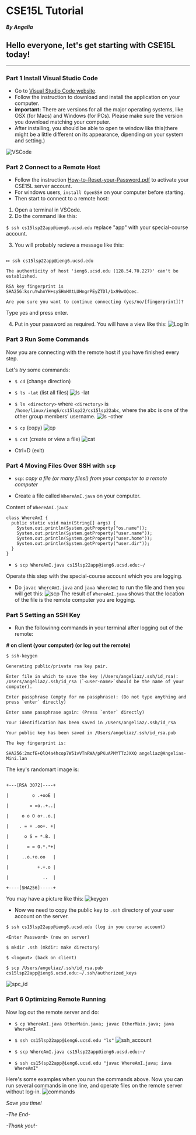 # CSE15L Tutorial

***By Angelia***

## Hello everyone, let's get starting with CSE15L today!

***
### Part 1 Install Visual Studio Code

* Go to [Visual Studio Code website](https://code.visualstudio.com).
* Follow the instruction to download and install the application on your computer.
* **important:** There are versions for all the major operating systems, like OSX (for Macs) and Windows (for PCs). Please make sure the version you download matching your computer.
* After installing, you should be able to open te window like this(there might be a little different on its appearance, dipending on your system and setting.)

![VSCode](VSCode.png)

### Part 2 Connect to a Remote Host

* Follow the instruction [How-to-Reset-your-Password.pdf](How-to-Reset-your-Password.pdf) to activate your CSE15L server account.
* For windows users, `install OpenSSH` on your computer before starting.
* Then start to connect to a remote host:
1. Open a terminal in VSCode.
2. Do the command like this:

`$ ssh cs15lsp22app@ieng6.ucsd.edu`
replace "app" with your special-course account.

3. You will probably recieve a message like this:

```

⤇ ssh cs15lsp22app@ieng6.ucsd.edu

The authenticity of host 'ieng6.ucsd.edu (128.54.70.227)' can't be established.

RSA key fingerprint is 
SHA256:ksruYwhnYH+sySHnHAtLUHngrPEyZTDl/1x99wUQcec.

Are you sure you want to continue connecting (yes/no/[fingerprint])?
```

Type yes and press enter.

4. Put in your password as required. You will have a view like this:
![Log In](LogIn.png)

### Part 3 Run Some Commands

Now you are connecting with the remote host if you have finished every step. 

Let's _try_ some commands:

* `$ cd` (change direction)

* `$ ls -lat` (list all files)
![ls -lat](ls-lat.png)

* `$ ls <directory>` where `<directory>` is `/home/linux/ieng6/cs15lsp22/cs15lsp22abc`, where the abc is one of the other group members’ username.
![ls -other](ls-other.png)

* `$ cp` (copy)
![cp](Command_cp.png)

* `$ cat` (create or view a file)
![cat](Command_cat.png)

* Ctrl+D (exit)

### Part 4 Moving Files Over SSH with `scp`
* `scp`: _copy a file (or many files!) from your computer to a remote computer_

* Create a file called `WhereAmI.java` on your computer.

Content of `WhereAmI.java`:
```
class WhereAmI {
  public static void main(String[] args) {
    System.out.println(System.getProperty("os.name"));
    System.out.println(System.getProperty("user.name"));
    System.out.println(System.getProperty("user.home"));
    System.out.println(System.getProperty("user.dir"));
  }
}
```
* `$ scp WhereAmI.java cs15lsp22app@ieng6.ucsd.edu:~/`

Operate this step with the special-course account which you are logging.

* Do `javac WhereAmI.java` and `java WhereAmI` to run the file and then you will get this:
![scp](Command_scp.png)
The result of `WhereAmI.java` shows that the location of the file is the remote computer you are logging.

### Part 5 Setting an SSH Key
* Run the followinng commands in your terminal after logging out of the remote:

**# on client (your computer) (or log out the remote)**

```
$ ssh-keygen

Generating public/private rsa key pair.

Enter file in which to save the key (/Users/angeliaz/.ssh/id_rsa): /Users/angeliaz/.ssh/id_rsa (`<user-name>`should be the name of your computer).

Enter passphrase (empty for no passphrase): (Do not type anything and press `enter` directly)

Enter same passphrase again: (Press `enter` directly)

Your identification has been saved in /Users/angeliaz/.ssh/id_rsa

Your public key has been saved in /Users/angeliaz/.ssh/id_rsa.pub

The key fingerprint is:

SHA256:2mcfE+QlQ4a4hcop7W51vVTnRWA/pPKuAPMYTTzJXXQ angeliaz@Angelias-Mini.lan
```

The key's randomart image is:

```

+---[RSA 3072]----+

|         o .+ooE |

|        = =o..+..|

|     o o O o+..o.|

|    . = + .oo+. +|

|      o S = *.B. |

|       = = O.*.*+|

|     ..o.+o.oo   |

|           +.+.o |

|             ..  |

+----[SHA256]-----+
```

You may have a picture like this:
![keygen](Command_ssh_keygen.png)

* Now we need to copy the public key to `.ssh` directory of your user account on the server.

```
$ ssh cs15lsp22app@ieng6.ucsd.edu (log in you course account)

<Enter Password> (now on server)

$ mkdir .ssh (mkdir: make directory)

$ <logout> (back on client)

$ scp /Users/angeliaz/.ssh/id_rsa.pub cs15lsp22app@ieng6.ucsd.edu:~/.ssh/authorized_keys
```

![spc_id](scp_id_rsa.png)


### Part 6 Optimizing Remote Running

Now log out the remote server and do:

* `$ cp WhereAmI.java OtherMain.java; javac OtherMain.java; java WhereAmI`

* `$ ssh cs15lsp22app@ieng6.ucsd.edu "ls"`
![ssh_account](Command_ssh_account_ls.png)

* `$ scp WhereAmI.java cs15lsp22app@ieng6.ucsd.edu:~/`

* `$ ssh cs15(sp22app@ieng6.ucsd.edu "javac WhereAmI.java; iava WhereAmI"`

Here's some examples when you run the commands above.
Now you can run several commands in one line, and operate files on the remote server without log-in.
![commands](multiple_commands.png)

_Save you time!_

_-The End-_

_-Thank you!-_
